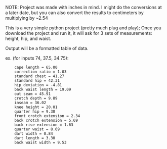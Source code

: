 NOTE: Project was made with inches in mind. I might do the conversions at a later date, but you can also convert the results to centimeters by multiplying by ~2.54


This is a very simple python project (pretty much plug and play); Once you download the project and run it, it will ask for 3 sets of measurements: height, hip, and waist. 


Output will be a formatted table of data.


ex. (for inputs 74, 37.5, 34.75):

        cape length = 65.00
        correction ratio = 1.03
        standard chest = 41.27
        standard hip = 42.31
        hip deviation = -4.81
        back waist length = 19.09
        out seam = 45.91
        crotch depth = 9.89
        inseam = 36.02
        knee height = 20.01
        quarter hip = 9.38
        front crotch extension = 2.34
        back crotch extension = 5.69
        back rise extension = 1.63
        quarter waist = 8.69
        dart width = 0.84
        dart length = 3.30
        back waist width = 9.53
